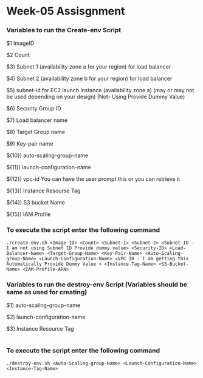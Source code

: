 # Week-05 Assisgnment



### Variables to run the Create-env Script

 $1    ImageID

 $2    Count

 $3)	Subnet 1 (availability zone a for your region) for load balancer

 $4)	Subnet 2 (availability zone b for your region) for load balancer

 $5)	subnet-id for EC2 launch instance (availability zone a) (may or may not be used depending on your design) (Not- Using Provide Dummy Value)

 $6)	Security Group ID

 $7)	Load balancer name

 $8)	Target Group name

 $9)	Key-pair name

 ${10})	auto-scaling-group-name

 ${11})	launch-configuration-name

 ${12})	vpc-id You can have the user prompt this or you can retrieve it

 ${13}) Instance Resourse Tag
 
 ${14}) S3 bucket Name
 
 ${15}) IAM Profile


### To execute the script enter the following command


    ./create-env.sh <Image-ID> <Count> <Subnet-1> <Subnet-2> <Subnet-ID - I am not using Subnet ID Provide dummy value> <Security-ID> <Load-Balancer-Name> <Target-Group-Name> <Key-Pair-Name> <Auto-Scaling-group-Name> <Launch-Configuration-Name> <VPC ID - I am getting this Automatically Provide Dummy Value > <Instance-Tag-Name> <S3-Bucket-Name> <IAM-Profile-ARN>

### Variables to run the destroy-env Script (Variables should be same as used for creating)

 $1)	auto-scaling-group-name

 $2)	launch-configuration-name

 $3)	Instance Resource Tag

#

### To execute the script enter the following command


    ./destroy-env.sh <Auto-Scaling-group-Name> <Launch-Configuration-Name> <Instance-Tag-Name>
